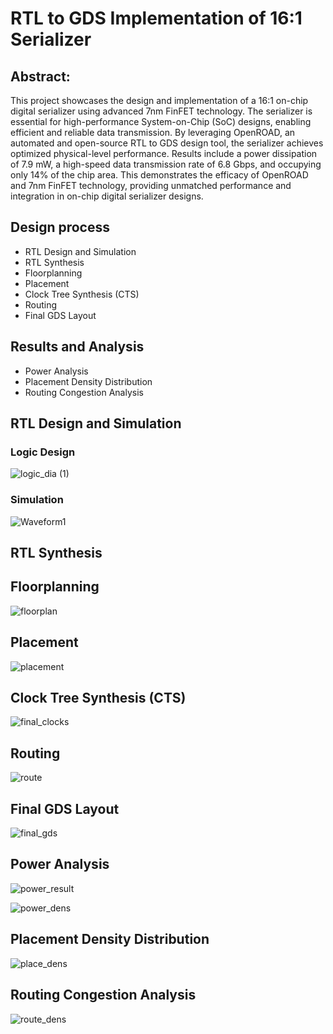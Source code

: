 # RTL to GDS Implementation of 16:1 Serializer
## Abstract:
This project showcases the design and implementation of a 16:1 on-chip digital serializer using advanced 7nm FinFET 
technology. The serializer is essential for high-performance System-on-Chip (SoC) designs, enabling efficient and reliable data 
transmission. By leveraging OpenROAD, an automated and open-source RTL to GDS design tool, the serializer achieves 
optimized physical-level performance. Results include a power dissipation of 7.9 mW, a high-speed data transmission rate of 6.8 
Gbps, and occupying only 14% of the chip area. This demonstrates the efficacy of OpenROAD and 7nm FinFET technology, 
providing unmatched performance and integration in on-chip digital serializer designs. 

## Design process
-  RTL Design and Simulation
-  RTL Synthesis
-  Floorplanning
-  Placement
-  Clock Tree Synthesis (CTS)
-  Routing
-  Final GDS Layout
## Results and Analysis
- Power Analysis
- Placement Density Distribution
- Routing Congestion Analysis


## RTL Design and Simulation
### Logic Design
![logic_dia (1)](https://github.com/meeeeet/RTL-to-GDS-Implementation-of-16-1-Serializer/assets/76646671/2d623eea-788c-4146-b7db-4dc4de0f56cb)

### Simulation
![Waveform1](https://github.com/meeeeet/RTL-to-GDS-Implementation-of-16-1-Serializer/assets/76646671/1a344f2e-0c1d-4346-be26-ee0890c009e5)

## RTL Synthesis
## Floorplanning
![floorplan](https://github.com/meeeeet/RTL-to-GDS-Implementation-of-16-1-Serializer/assets/76646671/8436f757-fda0-4fad-ae43-f61eae10384b)

## Placement
![placement](https://github.com/meeeeet/RTL-to-GDS-Implementation-of-16-1-Serializer/assets/76646671/ec1749d5-de48-4a2a-982c-69c5da49463f)

## Clock Tree Synthesis (CTS)
![final_clocks](https://github.com/meeeeet/RTL-to-GDS-Implementation-of-16-1-Serializer/assets/76646671/b706766d-91d4-49c6-842e-d9433a61d8a2)

## Routing
![route](https://github.com/meeeeet/RTL-to-GDS-Implementation-of-16-1-Serializer/assets/76646671/f354f439-4a76-4d16-b619-1f78f91556d5)

## Final GDS Layout
![final_gds](https://github.com/meeeeet/RTL-to-GDS-Implementation-of-16-1-Serializer/assets/76646671/c75e7ad2-2436-4f6b-bf6a-3300b4e66c22)


## Power Analysis

![power_result](https://github.com/meeeeet/RTL-to-GDS-Implementation-of-16-1-Serializer/assets/76646671/363aad99-662e-4709-9e2a-79ff01725997)

![power_dens](https://github.com/meeeeet/RTL-to-GDS-Implementation-of-16-1-Serializer/assets/76646671/20beb1c5-051b-4774-92e3-c278ba968974)

## Placement Density Distribution
![place_dens](https://github.com/meeeeet/RTL-to-GDS-Implementation-of-16-1-Serializer/assets/76646671/9fc08f89-2d20-452b-8258-56cad3c8c794)

## Routing Congestion Analysis
![route_dens](https://github.com/meeeeet/RTL-to-GDS-Implementation-of-16-1-Serializer/assets/76646671/014a60d2-0451-407e-a6db-5f46ba89367e)
